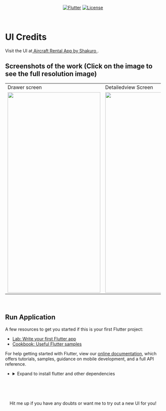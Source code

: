 <p align="center">
<a href=""><img title="Flutter" src="https://img.shields.io/badge/Flutter-2-blue?style=for-the-badge&logo=flutter"></a>
<a href=""><img title="License" src="https://img.shields.io/badge/License-Open Source-brightgreen?style=for-the-badge&logo="></a>
</p>

<br>

# UI Credits    

Visit the UI at<a href="https://dribbble.com/shots/15888516-Aircraft-Rental-App"> Aircraft Rental App by
Shakuro
</a>.


## Screenshots of the work (Click on the image to see the full resolution image)

<table align="center">
  <tr>
    <td>Drawer screen</td>
     <td>Detailedview Screen</td>
    <td>Intro Screen</td>
     
  </tr>
  <tr>
    <td><img src="https://github.com/Vignesh0404/Flutter-UI-Kit/blob/main/rental_app/output/2.jpeg" width=300 height=650></td>
    <td><img src="https://github.com/Vignesh0404/Flutter-UI-Kit/blob/main/rental_app/output/1.jpeg" width=300 height=650></td>
    <td><img src="https://github.com/Vignesh0404/Flutter-UI-Kit/blob/main/rental_app/output/3.jpeg" width=300 height=650></td>
    
  </tr>
 </table>
 
 <br>
 
 
 ## Run Application
 
A few resources to get you started if this is your first Flutter project:

- [Lab: Write your first Flutter app](https://flutter.dev/docs/get-started/codelab)
- [Cookbook: Useful Flutter samples](https://flutter.dev/docs/cookbook)

For help getting started with Flutter, view our
[online documentation](https://flutter.dev/docs), which offers tutorials,
samples, guidance on mobile development, and a full API reference.

<ul><li><details>
<summary>Expand to install flutter and other dependencies</b></summary>
<li>Follow this to install <strong><a href="https://flutter.dev/docs/get-started/install">Flutter</a></strong></li>
</ul></li></ul></details></li></ul>
<br>
<br><br>
<p align="center">
  Hit me up if you have any doubts or want me to try out a new UI for you!
</p>
